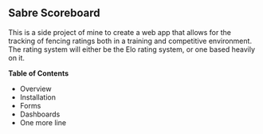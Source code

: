 ## Sabre Scoreboard
This is a side project of mine to create a web app that allows for the tracking of fencing ratings both in a training and competitive environment. The rating system will either be the Elo rating system, or one based heavily on it.

**Table of Contents**
* Overview
* Installation
* Forms
* Dashboards
* One more line